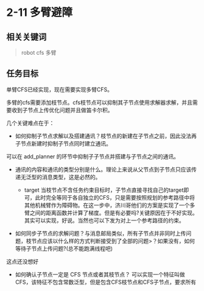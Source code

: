 # 2-11 多臂避障

## 相关关键词

> robot cfs 多臂

## 任务目标

单臂CFS已经实现，现在需要实现多臂CFS。

多臂的cfs需要添加枝节点。cfs枝节点可以抑制其子节点使用求解器求解，并且需要收到子节点上传优化问题并且做笛卡尔积。

几个关键难点在于：

- 如何抑制子节点求解以及搭建通讯？枝节点的新建在子节点之前，因此没法再子节点新建时抑制子节点同时建立通讯。

可以在 add_planner 的环节中抑制子子节点并搭建与子节点之间的通讯。

- 通讯的内容和通讯的类型分别是什么。理论上来说从父节点到子节点只应该传递无泛型的消息类型，这是必然的。
  - target 当枝节点不含任务约束目标时，子节点直接寻找自己的target即可，此时完全等同于各自独立的CFS，只是需要按照规划的参考路径中将其他机械臂作为障碍物。在这一步中，济川哥他们的方案是实现了一个多臂之间的距离函数并计算了梯度。但是有必要吗?关键原因在于不好实现。其实可以实现，好说。当然也可以下发为对上一个参考路径的约束。

- 如何同步子节点的求解问题？与消息邮局类似，所有子节点并非同时上传问题，枝节点应该以什么样的方式判断接受到了全部的问题>？如果没有，如何等待子节点上传问题?(总不能跑满线程吧)

这点还没想好

- 如何确认子节点一定是 CFS 节点或者其枝节点？
可以实现一个特征叫做CFS，该特征不包含常数泛型，但是包含CFS枝节点和CFS子节点，要求所有
